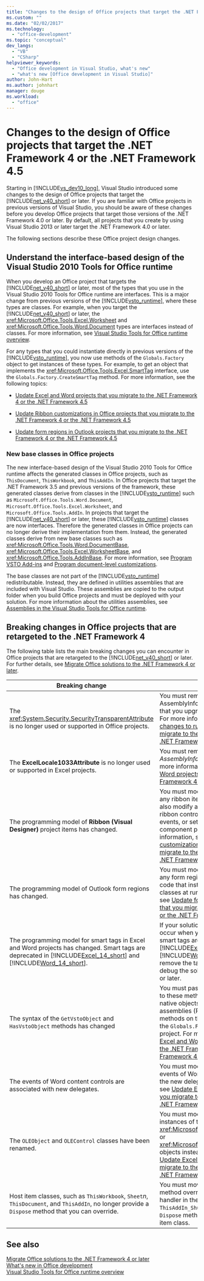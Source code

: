 ```yaml
---
title: "Changes to the design of Office projects that target the .NET Framework"
ms.custom: ""
ms.date: "02/02/2017"
ms.technology: 
  - "office-development"
ms.topic: "conceptual"
dev_langs: 
  - "VB"
  - "CSharp"
helpviewer_keywords: 
  - "Office development in Visual Studio, what's new"
  - "what's new [Office development in Visual Studio]"
author: John-Hart
ms.author: johnhart
manager: douge
ms.workload: 
  - "office"
---
```

# Changes to the design of Office projects that target the .NET Framework 4 or the .NET Framework 4.5
  Starting in [!INCLUDE[vs_dev10_long](../sharepoint/includes/vs-dev10-long-md.md)], Visual Studio introduced some changes to the design of Office projects that target the [!INCLUDE[net_v40_short](../sharepoint/includes/net-v40-short-md.md)] or later. If you are familiar with Office projects in previous versions of Visual Studio, you should be aware of these changes before you develop Office projects that target those versions of the .NET Framework 4.0 or later. By default, all projects that you create by using Visual Studio 2013 or later target the .NET Framework 4.0 or later.  
  
 The following sections describe these Office project design changes.  
  
## Understand the interface-based design of the Visual Studio 2010 Tools for Office runtime  
 When you develop an Office project that targets the [!INCLUDE[net_v40_short](../sharepoint/includes/net-v40-short-md.md)] or later, most of the types that you use in the Visual Studio 2010 Tools for Office runtime are interfaces. This is a major change from previous versions of the [!INCLUDE[vsto_runtime](../vsto/includes/vsto-runtime-md.md)], where these types are classes. For example, when you target the [!INCLUDE[net_v40_short](../sharepoint/includes/net-v40-short-md.md)] or later, the <xref:Microsoft.Office.Tools.Excel.Worksheet> and <xref:Microsoft.Office.Tools.Word.Document> types are interfaces instead of classes. For more information, see [Visual Studio Tools for Office runtime overview](../vsto/visual-studio-tools-for-office-runtime-overview.md).  
  
 For any types that you could instantiate directly in previous versions of the [!INCLUDE[vsto_runtime](../vsto/includes/vsto-runtime-md.md)], you now use methods of the `Globals.Factory` object to get instances of these types. For example, to get an object that implements the <xref:Microsoft.Office.Tools.Excel.SmartTag> interface, use the `Globals.Factory.CreateSmartTag` method. For more information, see the following topics:  
  
-   [Update Excel and Word projects that you migrate to the .NET Framework 4 or the .NET Framework 4.5](../vsto/updating-excel-and-word-projects-that-you-migrate-to-the-dotnet-framework-4-or-the-dotnet-framework-4-5.md)  
  
-   [Update Ribbon customizations in Office projects that you migrate to the .NET Framework 4 or the .NET Framework 4.5](../vsto/updating-ribbon-customizations-in-office-projects-that-you-migrate-to-the-dotnet-framework-4-or-the-dotnet-framework-4-5.md)  
  
-   [Update form regions in Outlook projects that you migrate to the .NET Framework 4 or the .NET Framework 4.5](../vsto/updating-form-regions-in-outlook-projects-that-you-migrate-to-the-dotnet-framework-4-or-the-dotnet-framework-4-5.md)  
  
### New base classes in Office projects  
 The new interface-based design of the Visual Studio 2010 Tools for Office runtime affects the generated classes in Office projects, such as `ThisDocument`, `ThisWorkbook`, and `ThisAddIn`. In Office projects that target the .NET Framework 3.5 and previous versions of the framework, these generated classes derive from classes in the [!INCLUDE[vsto_runtime](../vsto/includes/vsto-runtime-md.md)] such as `Microsoft.Office.Tools.Word.Document`, `Microsoft.Office.Tools.Excel.Worksheet`, and `Microsoft.Office.Tools.AddIn`. In projects that target the [!INCLUDE[net_v40_short](../sharepoint/includes/net-v40-short-md.md)] or later, these [!INCLUDE[vsto_runtime](../vsto/includes/vsto-runtime-md.md)] classes are now interfaces. Therefore the generated classes in Office projects can no longer derive their implementation from them. Instead, the generated classes derive from new base classes such as <xref:Microsoft.Office.Tools.Word.DocumentBase>, <xref:Microsoft.Office.Tools.Excel.WorksheetBase>, and <xref:Microsoft.Office.Tools.AddInBase>. For more information, see [Program VSTO Add-ins](../vsto/programming-vsto-add-ins.md) and [Program document-level customizations](../vsto/programming-document-level-customizations.md).  
  
 The base classes are not part of the [!INCLUDE[vsto_runtime](../vsto/includes/vsto-runtime-md.md)] redistributable. Instead, they are defined in utilities assemblies that are included with Visual Studio. These assemblies are copied to the output folder when you build Office projects and must be deployed with your solution. For more information about the utilities assemblies, see [Assemblies in the Visual Studio Tools for Office runtime](../vsto/assemblies-in-the-visual-studio-tools-for-office-runtime.md).  
  
## Breaking changes in Office projects that are retargeted to the .NET Framework 4  
 The following table lists the main breaking changes you can encounter in Office projects that are retargeted to the [!INCLUDE[net_v40_short](../sharepoint/includes/net-v40-short-md.md)] or later. For further details, see [Migrate Office solutions to the .NET Framework 4 or later](../vsto/migrating-office-solutions-to-the-dotnet-framework-4-or-later.md).  
  
|Breaking change|Consequence|  
|---------------------|-----------------|  
|The <xref:System.Security.SecurityTransparentAttribute> is no longer used or supported in Office projects.|You must remove this attribute from the AssemblyInfo code file in Office projects that you upgrade from Visual Studio 2008. For more information, see [Required changes to run Office projects that you migrate to the .NET Framework 4 or the .NET Framework 4.5](../vsto/required-changes-to-run-office-projects-that-you-migrate-to-the-dotnet-framework-4-or-the-dotnet-framework-4-5.md).|  
|The **ExcelLocale1033Attribute** is no longer used or supported in Excel projects.|You must remove this attribute from the *AssemblyInfo* code file in Excel projects. For more information, see [Update Excel and Word projects that you migrate to the .NET Framework 4 or the .NET Framework 4.5](../vsto/updating-excel-and-word-projects-that-you-migrate-to-the-dotnet-framework-4-or-the-dotnet-framework-4-5.md).|  
|The programming model of **Ribbon (Visual Designer)** project items has changed.|You must modify the code-behind file for any ribbon items in your project. You must also modify any code that instantiates ribbon controls at runtime, handles ribbon events, or sets the position of a ribbon component programmatically. For more information, see [Update Ribbon customizations in Office projects that you migrate to the .NET Framework 4 or the .NET Framework 4.5](../vsto/updating-ribbon-customizations-in-office-projects-that-you-migrate-to-the-dotnet-framework-4-or-the-dotnet-framework-4-5.md).|  
|The programming model of Outlook form regions has changed.|You must modify the code-behind file for any form regions in your project and any code that instantiates certain form region classes at runtime. For more information, see [Update form regions in Outlook projects that you migrate to the .NET Framework 4 or the .NET Framework 4.5](../vsto/updating-form-regions-in-outlook-projects-that-you-migrate-to-the-dotnet-framework-4-or-the-dotnet-framework-4-5.md).|  
|The programming model for smart tags in Excel and Word projects has changed. Smart tags are deprecated in [!INCLUDE[Excel_14_short](../vsto/includes/excel-14-short-md.md)] and [!INCLUDE[Word_14_short](../vsto/includes/word-14-short-md.md)].|If your solution uses smart tags, errors will occur when you build the project. Because smart tags are deprecated in [!INCLUDE[Excel_14_short](../vsto/includes/excel-14-short-md.md)] and [!INCLUDE[Word_14_short](../vsto/includes/word-14-short-md.md)], you must remove the tags before you can test and debug the solution in [!INCLUDE[vs_dev12](../vsto/includes/vs-dev12-md.md)] or later.|  
|The syntax of the `GetVstoObject` and `HasVstoObject` methods has changed|You must pass the `Globals.Factory` object to these methods when you access them on native objects from the primary interop assemblies (PIAs), or you can access these methods on the object that is returned by the `Globals.Factory` property in your project. For more information, see [Update Excel and Word projects that you migrate to the .NET Framework 4 or the .NET Framework 4.5](../vsto/updating-excel-and-word-projects-that-you-migrate-to-the-dotnet-framework-4-or-the-dotnet-framework-4-5.md).|  
|The events of Word content controls are associated with new delegates.|You must modify any code that handles events of Word content controls to specify the new delegates. For more information, see [Update Excel and Word projects that you migrate to the .NET Framework 4 or the .NET Framework 4.5](../vsto/updating-excel-and-word-projects-that-you-migrate-to-the-dotnet-framework-4-or-the-dotnet-framework-4-5.md).|  
|The `OLEObject` and `OLEControl` classes have been renamed.|You must modify any code that uses instances of these classes to use <xref:Microsoft.Office.Tools.Excel.ControlSite> or <xref:Microsoft.Office.Tools.Word.ControlSite> objects instead. For more information, see [Update Excel and Word projects that you migrate to the .NET Framework 4 or the .NET Framework 4.5](../vsto/updating-excel-and-word-projects-that-you-migrate-to-the-dotnet-framework-4-or-the-dotnet-framework-4-5.md).|  
|Host item classes, such as `ThisWorkbook`, `Sheet`*n*, `ThisDocument`, and `ThisAddIn`, no longer provide a `Dispose` method that you can override.|You must move any code in the `Dispose` method override to the `Shutdown` event handler in the host item class, for example, `ThisAddIn_Shutdown`, and remove the `Dispose` method override from your host item class.|  
  
## See also  
 [Migrate Office solutions to the .NET Framework 4 or later](../vsto/migrating-office-solutions-to-the-dotnet-framework-4-or-later.md)   
 [What's new in Office development](https://msdn.microsoft.com/library/bf054af2-c896-4723-aa15-6381145b14bb)   
 [Visual Studio Tools for Office runtime overview](../vsto/visual-studio-tools-for-office-runtime-overview.md)  
  
  